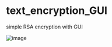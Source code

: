 # text_encryption_GUI
simple RSA encryption with GUI

![image](https://user-images.githubusercontent.com/87757968/213925246-77e782e3-a87c-4f4f-a458-8fb0e30e77a9.png)
